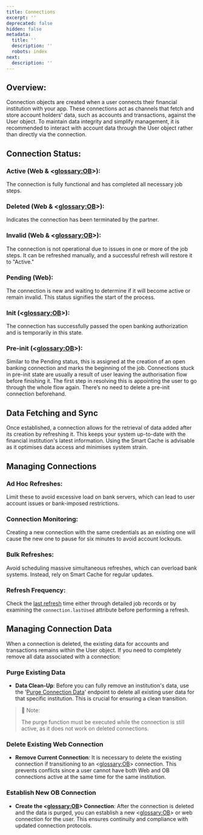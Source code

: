```yaml
---
title: Connections
excerpt: ''
deprecated: false
hidden: false
metadata:
  title: ''
  description: ''
  robots: index
next:
  description: ''
---
```

## Overview:

Connection objects are created when a user connects their financial institution with your app. These connections act as channels that fetch and store account holders' data, such as accounts and transactions, against the User object. To maintain data integrity and simplify management, it is recommended to interact with account data through the User object rather than directly via the connection.

## Connection Status:

### **Active (Web & <<glossary:OB>>)**:

The connection is fully functional and has completed all necessary job steps.

### **Deleted (Web & <<glossary:OB>>)**:

Indicates the connection has been terminated by the partner.

### **Invalid (Web & <<glossary:OB>>)**:

The connection is not operational due to issues in one or more of the job steps. It can be refreshed manually, and a successful refresh will restore it to "Active."

### **Pending (Web)**:

The connection is new and waiting to determine if it will become active or remain invalid. This status signifies the start of the process.

### **Init (<<glossary:OB>>)**:

The connection has successfully passed the open banking authorization and is temporarily in this state.

### **Pre-init (<<glossary:OB>>)**:

Similar to the Pending status, this is assigned at the creation of an open banking connection and marks the beginning of the job. Connections stuck in pre-init state are usually a result of user leaving the authorisation flow before finishing it. The first step in resolving this is appointing the user to go through the whole flow again. There’s no need to delete a pre-init connection beforehand.

## Data Fetching and Sync

Once established, a connection allows for the retrieval of data added after its creation by refreshing it. This keeps your system up-to-date with the financial institution's latest information. Using the Smart Cache is advisable as it optimises data access and minimises system strain.

## Managing Connections

### Ad Hoc Refreshes:

Limit these to avoid excessive load on bank servers, which can lead to user account issues or bank-imposed restrictions.

### Connection Monitoring:

Creating a new connection with the same credentials as an existing one will cause the new one to pause for six minutes to avoid account lockouts.

### Bulk Refreshes:

Avoid scheduling massive simultaneous refreshes, which can overload bank systems. Instead, rely on Smart Cache for regular updates.

### Refresh Frequency:

Check the [last refresh](https://api.basiq.io/reference/refreshconnection) time either through detailed job records or by examining the `connection.lastUsed` attribute before performing a refresh.

## Managing Connection Data

When a connection is deleted, the existing data for accounts and transactions remains within the User object. If you need to completely remove all data associated with a connection:

### Purge Existing Data

- **Data Clean-Up**: Before you can fully remove an institution's data, use the '[Purge Connection Data](https://api.basiq.io/reference/purgeconnectiondata)' endpoint to delete all existing user data for that specific institution. This is crucial for ensuring a clean transition.

> 📘 Note:
> 
> The purge function must be executed while the connection is still active, as it does not work on deleted connections.

### Delete Existing Web Connection

- **Remove Current Connection**: It is necessary to delete the existing connection if transitioning to an <<glossary:OB>> connection. This prevents conflicts since a user cannot have both Web and OB connections active at the same time for the same institution.

### Establish New OB Connection

- **Create the <<glossary:OB>> Connection**: After the connection is deleted and the data is purged, you can establish a new <<glossary:OB>> or web connection for the user. This ensures continuity and compliance with updated connection protocols.